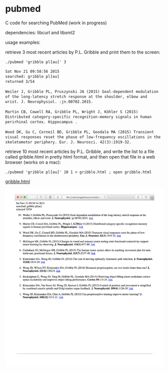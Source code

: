 # pubmed
C code for searching PubMed
(work in progress)

dependencies: libcurl and libxml2

usage examples:

retrieve 3 most recent articles by P.L. Gribble and print them to the screen:

```
./pubmed 'gribble pl[au]' 3
```

```
Sat Nov 21 09:58:56 2015
searched: gribble pl[au]
returned 3/54

Weiler J, Gribble PL, Pruszynski JA (2015) Goal-dependent modulation
of the long-latency stretch response at the shoulder, elbow and
wrist. J. Neurophysiol. :jn.00702.2015.

Martin CB, Cowell RA, Gribble PL, Wright J, Köhler S (2015)
Distributed category-specific recognition-memory signals in human
perirhinal cortex. Hippocampus .

Wood DK, Gu C, Corneil BD, Gribble PL, Goodale MA (2015) Transient
visual responses reset the phase of low-frequency oscillations in the
skeletomotor periphery. Eur. J. Neurosci. 42(3):1919-32.

```

retrieve 10 most recent articles by P.L. Gribble, and write the list
	 to a file called gribble.html in pretty html format, and then
	 open that file in a web browser (works on a mac):

```
./pubmed 'gribble pl[au]' 10 1 > gribble.html ; open gribble.html
```

[gribble.html](http://htmlpreview.github.com/?https://github.com/paulgribble/pubmed/blob/master/gribble.html)

![Image](screenshot.gif)
